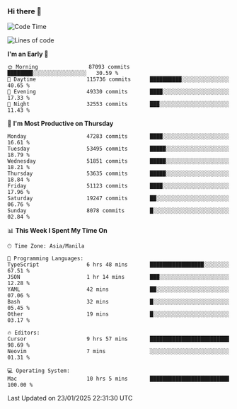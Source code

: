 ### Hi there 👋

<!--START_SECTION:waka-->
![Code Time](http://img.shields.io/badge/Code%20Time-5%2C794%20hrs%203%20mins-blue)

![Lines of code](https://img.shields.io/badge/From%20Hello%20World%20I%27ve%20Written-114.2%20million%20lines%20of%20code-blue)

**I'm an Early 🐤** 

```text
🌞 Morning                87093 commits       ████████░░░░░░░░░░░░░░░░░   30.59 % 
🌆 Daytime                115736 commits      ██████████░░░░░░░░░░░░░░░   40.65 % 
🌃 Evening                49330 commits       ████░░░░░░░░░░░░░░░░░░░░░   17.33 % 
🌙 Night                  32553 commits       ███░░░░░░░░░░░░░░░░░░░░░░   11.43 % 
```
📅 **I'm Most Productive on Thursday** 

```text
Monday                   47283 commits       ████░░░░░░░░░░░░░░░░░░░░░   16.61 % 
Tuesday                  53495 commits       █████░░░░░░░░░░░░░░░░░░░░   18.79 % 
Wednesday                51851 commits       █████░░░░░░░░░░░░░░░░░░░░   18.21 % 
Thursday                 53635 commits       █████░░░░░░░░░░░░░░░░░░░░   18.84 % 
Friday                   51123 commits       ████░░░░░░░░░░░░░░░░░░░░░   17.96 % 
Saturday                 19247 commits       ██░░░░░░░░░░░░░░░░░░░░░░░   06.76 % 
Sunday                   8078 commits        █░░░░░░░░░░░░░░░░░░░░░░░░   02.84 % 
```


📊 **This Week I Spent My Time On** 

```text
🕑︎ Time Zone: Asia/Manila

💬 Programming Languages: 
TypeScript               6 hrs 48 mins       █████████████████░░░░░░░░   67.51 % 
JSON                     1 hr 14 mins        ███░░░░░░░░░░░░░░░░░░░░░░   12.28 % 
YAML                     42 mins             ██░░░░░░░░░░░░░░░░░░░░░░░   07.06 % 
Bash                     32 mins             █░░░░░░░░░░░░░░░░░░░░░░░░   05.45 % 
Other                    19 mins             █░░░░░░░░░░░░░░░░░░░░░░░░   03.17 % 

🔥 Editors: 
Cursor                   9 hrs 57 mins       █████████████████████████   98.69 % 
Neovim                   7 mins              ░░░░░░░░░░░░░░░░░░░░░░░░░   01.31 % 

💻 Operating System: 
Mac                      10 hrs 5 mins       █████████████████████████   100.00 % 
```


 Last Updated on 23/01/2025 22:31:30 UTC
<!--END_SECTION:waka-->


<!--
**rad182/rad182** is a ✨ _special_ ✨ repository because its `README.md` (this file) appears on your GitHub profile.

Here are some ideas to get you started:

- 🔭 I’m currently working on ...
- 🌱 I’m currently learning ...
- 👯 I’m looking to collaborate on ...
- 🤔 I’m looking for help with ...
- 💬 Ask me about ...
- 📫 How to reach me: ...
- 😄 Pronouns: ...
- ⚡ Fun fact: ...
-->
